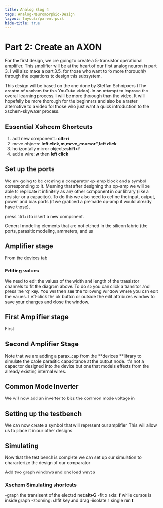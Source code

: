 ```yaml
---
title: Analog Blog 4
tags: Analog-Neuromorphic-Design
layout: layouts/parent-post
hide-title: true
---
```

# Part 2: Create an AXON 
For the first design, we are going to create a 5-transistor operational amplifier. This amplifier will be at the heart of our first analog neuron in part 3. I will also make a part 3.5, for those who want to fo more thoroughly through the equations to design this subsystem. 

This design will be based on the one done by Steffan Schnippers (The creator of xschem for this YouTube video). In an attempt to improve the overall learning process, I will be more thorough than the video. It will hopefully be more thorough for the beginners and also be a faster alternative to a video for those who just want a quick introduction to the xschem-skywater process. 

## Essential Xshcem Shortcuts

1. add new components: **cltr+i**
2. move objects: **left click,m,move_coursor",left click**
3. horizontally mirror objects:**shift+f**
4. add a wire: **w** then **left click**
   


## Set up the ports
We are going to be creating a comparator op-amp block and a symbol corresponding to it. Meaning that after designing this op-amp we will be able to replicate it infinitely as any other component in our library (like a resistor or a capacitor). To do this we also need to define the input, output, power, and bias ports (if we grabbed a premade op-amp it would already have those).

press ctrl+i to insert a new component.

General modeling elements that are not etched in the silicon fabric (the ports, parasitic modeling, ammeters, and us 


## Amplifier stage 

From the devices tab 

### Editing values

We need to edit the values of the width and length of the transistor channels to fit the diagram above.
To do so you can click a transitor and press the 'q' key. You will then see the following window where you can edit the values.
Left-click the ok button or outside the edit attributes window to save your changes and close the window.


## First Amplifier stage 
First 

## Second Amplifier Stage

Note that we are adding a parax_cap from the **devices **library to simulate the cable parasitic capacitance at the output node.
It's not a capacitor designed into the device but one that models effects from the already existing internal wires. 

## Common Mode Inverter

We will now add an inverter to bias the common mode voltage in 

## Setting up the testbench
We can now create a symbol that will represent our amplifier. This will allow us to place it in our other designs


## Simulating
Now that the test bench is complete we can set up our simulation to characterize the design of our comparator


Add two graph windows and one load waves
### Xschem Simulating shortcuts
-graph the transisent of the elected net:**alt+G**
-fit x axis: **f** while cursos is inside graph
-zooming: shfit key and drag
-iisolate a single run **t**


